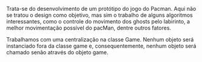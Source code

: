 Trata-se do desenvolvimento de um protótipo do jogo do Pacman. 
Aqui não se tratou o design como objetivo, mas sim o trabalho de alguns algoritmos interessantes, 
como o controle do movimento dos ghosts pelo labirinto, a melhor movimentação possível
do pacMan, dentre outros fatores. 

Trabalhamos com uma centralização na classe Game. Nenhum objeto será instanciado
fora da classe game e, consequentemente, nenhum objeto será chamado senão através
do objeto game. 
